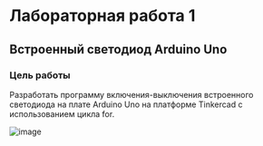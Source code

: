 # Лабораторная работа 1
## Встроенный светодиод Arduino Uno

### Цель работы
Разработать программу включения-выключения встроенного светодиода на плате Arduino Uno на платформе Tinkercad с использованием цикла for.

![image](https://github.com/belvasevg/Programming-of-microcontrollers-SUAI-/assets/62217397/9f4f1982-3311-4ec1-9606-1183cf4fbd25)

